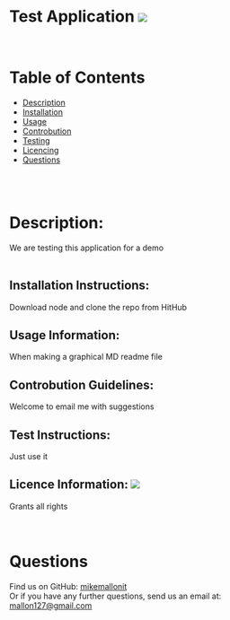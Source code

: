 
# Test Application   ![](https://img.shields.io/badge/Public-Domain-green)
<br>    
    
# Table of Contents 
- [Description](#description)
- [Installation](#installation-instructions)
- [Usage](#usage-information)
- [Controbution](#controbution-guidelines)
- [Testing](#test-instructions)
- [Licencing](#licence-information)
- [Questions](#questions)
<br>
<br>

# Description: 
We are testing this application for a demo
<br>
<br>


## Installation Instructions: 
Download node and clone the repo from HitHub
<br>

## Usage Information: 
When making a graphical MD readme file
<br>

## Controbution Guidelines: 
Welcome to email me with suggestions
<br>

## Test Instructions:
Just use it
<br>

## Licence Information:   ![](https://img.shields.io/badge/Public-Domain-green)
Grants all rights
<br>
<br>
<br>

# Questions
Find us on GitHub: [mikemallonit](https://github.com/mikemallonit/)    
Or if you have any further questions, send us an email at: [mallon127@gmail.com](mailto:mallon127@gmail.com)
